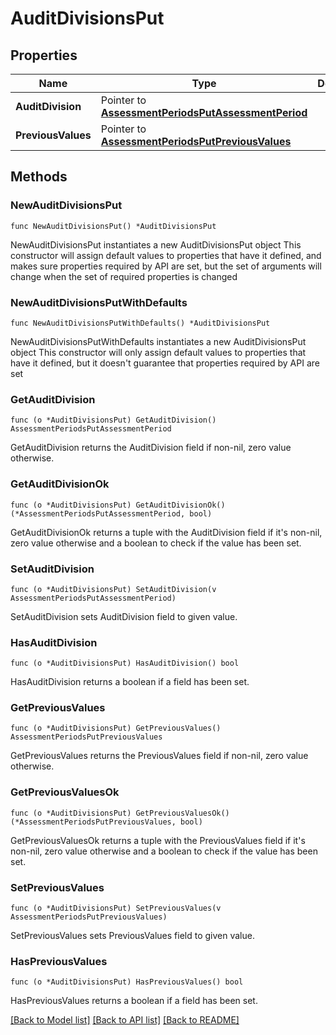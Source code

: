 # AuditDivisionsPut

## Properties

Name | Type | Description | Notes
------------ | ------------- | ------------- | -------------
**AuditDivision** | Pointer to [**AssessmentPeriodsPutAssessmentPeriod**](AssessmentPeriodsPutAssessmentPeriod.md) |  | [optional] 
**PreviousValues** | Pointer to [**AssessmentPeriodsPutPreviousValues**](AssessmentPeriodsPutPreviousValues.md) |  | [optional] 

## Methods

### NewAuditDivisionsPut

`func NewAuditDivisionsPut() *AuditDivisionsPut`

NewAuditDivisionsPut instantiates a new AuditDivisionsPut object
This constructor will assign default values to properties that have it defined,
and makes sure properties required by API are set, but the set of arguments
will change when the set of required properties is changed

### NewAuditDivisionsPutWithDefaults

`func NewAuditDivisionsPutWithDefaults() *AuditDivisionsPut`

NewAuditDivisionsPutWithDefaults instantiates a new AuditDivisionsPut object
This constructor will only assign default values to properties that have it defined,
but it doesn't guarantee that properties required by API are set

### GetAuditDivision

`func (o *AuditDivisionsPut) GetAuditDivision() AssessmentPeriodsPutAssessmentPeriod`

GetAuditDivision returns the AuditDivision field if non-nil, zero value otherwise.

### GetAuditDivisionOk

`func (o *AuditDivisionsPut) GetAuditDivisionOk() (*AssessmentPeriodsPutAssessmentPeriod, bool)`

GetAuditDivisionOk returns a tuple with the AuditDivision field if it's non-nil, zero value otherwise
and a boolean to check if the value has been set.

### SetAuditDivision

`func (o *AuditDivisionsPut) SetAuditDivision(v AssessmentPeriodsPutAssessmentPeriod)`

SetAuditDivision sets AuditDivision field to given value.

### HasAuditDivision

`func (o *AuditDivisionsPut) HasAuditDivision() bool`

HasAuditDivision returns a boolean if a field has been set.

### GetPreviousValues

`func (o *AuditDivisionsPut) GetPreviousValues() AssessmentPeriodsPutPreviousValues`

GetPreviousValues returns the PreviousValues field if non-nil, zero value otherwise.

### GetPreviousValuesOk

`func (o *AuditDivisionsPut) GetPreviousValuesOk() (*AssessmentPeriodsPutPreviousValues, bool)`

GetPreviousValuesOk returns a tuple with the PreviousValues field if it's non-nil, zero value otherwise
and a boolean to check if the value has been set.

### SetPreviousValues

`func (o *AuditDivisionsPut) SetPreviousValues(v AssessmentPeriodsPutPreviousValues)`

SetPreviousValues sets PreviousValues field to given value.

### HasPreviousValues

`func (o *AuditDivisionsPut) HasPreviousValues() bool`

HasPreviousValues returns a boolean if a field has been set.


[[Back to Model list]](../README.md#documentation-for-models) [[Back to API list]](../README.md#documentation-for-api-endpoints) [[Back to README]](../README.md)



